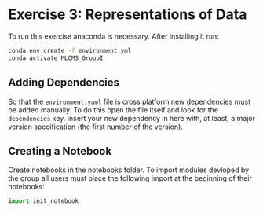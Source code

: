 # Exercise 3: Representations of Data

To run this exercise anaconda is necessary. After installing it run:

```sh conda
conda env create -f environment.yml
conda activate MLCMS_GroupI
```

## Adding Dependencies

So that the `environment.yaml` file is cross platform new dependencies must be added manually. To do this open the file itself and look for the `dependencies` key. Insert your new dependency in here with, at least, a major version specification (the first number of the version).

## Creating a Notebook

Create notebooks in the notebooks folder. To import modules devloped by the group all users must place the following import at the beginning of their notebooks:

```python
import init_notebook
```